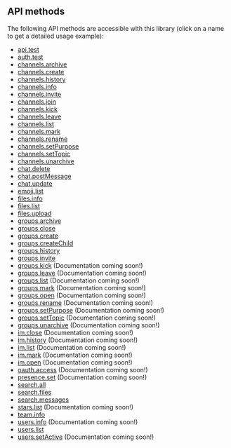 ## API methods

The following API methods are accessible with this library (click on a name to get a detailed usage example):

- [api.test](https://github.com/cleentfaar/slack/blob/master/src/CL/Slack/Resources/doc/methods/api-test.md)
- [auth.test](https://github.com/cleentfaar/slack/blob/master/src/CL/Slack/Resources/doc/methods/auth-test.md)
- [channels.archive](https://github.com/cleentfaar/slack/blob/master/src/CL/Slack/Resources/doc/methods/channels-archive.md)
- [channels.create](https://github.com/cleentfaar/slack/blob/master/src/CL/Slack/Resources/doc/methods/channels-create.md)
- [channels.history](https://github.com/cleentfaar/slack/blob/master/src/CL/Slack/Resources/doc/methods/channels-history.md)
- [channels.info](https://github.com/cleentfaar/slack/blob/master/src/CL/Slack/Resources/doc/methods/channels-info.md)
- [channels.invite](https://github.com/cleentfaar/slack/blob/master/src/CL/Slack/Resources/doc/methods/channels-invite.md)
- [channels.join](https://github.com/cleentfaar/slack/blob/master/src/CL/Slack/Resources/doc/methods/channels-join.md)
- [channels.kick](https://github.com/cleentfaar/slack/blob/master/src/CL/Slack/Resources/doc/methods/channels-kick.md)
- [channels.leave](https://github.com/cleentfaar/slack/blob/master/src/CL/Slack/Resources/doc/methods/channels-leave.md)
- [channels.list](https://github.com/cleentfaar/slack/blob/master/src/CL/Slack/Resources/doc/methods/channels-list.md)
- [channels.mark](https://github.com/cleentfaar/slack/blob/master/src/CL/Slack/Resources/doc/methods/channels-mark.md)
- [channels.rename](https://github.com/cleentfaar/slack/blob/master/src/CL/Slack/Resources/doc/methods/channels-rename.md)
- [channels.setPurpose](https://github.com/cleentfaar/slack/blob/master/src/CL/Slack/Resources/doc/methods/channels-set-purpose.md)
- [channels.setTopic](https://github.com/cleentfaar/slack/blob/master/src/CL/Slack/Resources/doc/methods/channels-set-topic.md)
- [channels.unarchive](https://github.com/cleentfaar/slack/blob/master/src/CL/Slack/Resources/doc/methods/channels-unarchive.md)
- [chat.delete](https://github.com/cleentfaar/slack/blob/master/src/CL/Slack/Resources/doc/methods/chat-delete.md)
- [chat.postMessage](https://github.com/cleentfaar/slack/blob/master/src/CL/Slack/Resources/doc/methods/chat-post-message.md)
- [chat.update](https://github.com/cleentfaar/slack/blob/master/src/CL/Slack/Resources/doc/methods/chat-update.md)
- [emoji.list](https://github.com/cleentfaar/slack/blob/master/src/CL/Slack/Resources/doc/methods/emoji-list.md)
- [files.info](https://github.com/cleentfaar/slack/blob/master/src/CL/Slack/Resources/doc/methods/files-info.md)
- [files.list](https://github.com/cleentfaar/slack/blob/master/src/CL/Slack/Resources/doc/methods/files-list.md)
- [files.upload](https://github.com/cleentfaar/slack/blob/master/src/CL/Slack/Resources/doc/methods/files-upload.md)
- [groups.archive](https://github.com/cleentfaar/slack/blob/master/src/CL/Slack/Resources/doc/methods/groups-archive.md)
- [groups.close](https://github.com/cleentfaar/slack/blob/master/src/CL/Slack/Resources/doc/methods/groups-close.md)
- [groups.create](https://github.com/cleentfaar/slack/blob/master/src/CL/Slack/Resources/doc/methods/groups-create.md)
- [groups.createChild](https://github.com/cleentfaar/slack/blob/master/src/CL/Slack/Resources/doc/methods/groups-create-child.md)
- [groups.history](https://github.com/cleentfaar/slack/blob/master/src/CL/Slack/Resources/doc/methods/groups-history.md)
- [groups.invite](https://github.com/cleentfaar/slack/blob/master/src/CL/Slack/Resources/doc/methods/groups-invite.md)
- [groups.kick](https://github.com/cleentfaar/slack/blob/master/src/CL/Slack/Resources/doc/methods/groups-kick.md) (Documentation coming soon!)
- [groups.leave](https://github.com/cleentfaar/slack/blob/master/src/CL/Slack/Resources/doc/methods/groups-leave.md) (Documentation coming soon!)
- [groups.list](https://github.com/cleentfaar/slack/blob/master/src/CL/Slack/Resources/doc/methods/groups-list.md) (Documentation coming soon!)
- [groups.mark](https://github.com/cleentfaar/slack/blob/master/src/CL/Slack/Resources/doc/methods/groups-mark.md) (Documentation coming soon!)
- [groups.open](https://github.com/cleentfaar/slack/blob/master/src/CL/Slack/Resources/doc/methods/groups-open.md) (Documentation coming soon!)
- [groups.rename](https://github.com/cleentfaar/slack/blob/master/src/CL/Slack/Resources/doc/methods/groups-rename.md) (Documentation coming soon!)
- [groups.setPurpose](https://github.com/cleentfaar/slack/blob/master/src/CL/Slack/Resources/doc/methods/groups-set-purpose.md) (Documentation coming soon!)
- [groups.setTopic](https://github.com/cleentfaar/slack/blob/master/src/CL/Slack/Resources/doc/methods/groups-set-topic.md) (Documentation coming soon!)
- [groups.unarchive](https://github.com/cleentfaar/slack/blob/master/src/CL/Slack/Resources/doc/methods/groups-unarchive.md) (Documentation coming soon!)
- [im.close](https://github.com/cleentfaar/slack/blob/master/src/CL/Slack/Resources/doc/methods/im-close.md) (Documentation coming soon!)
- [im.history](https://github.com/cleentfaar/slack/blob/master/src/CL/Slack/Resources/doc/methods/im-history.md) (Documentation coming soon!)
- [im.list](https://github.com/cleentfaar/slack/blob/master/src/CL/Slack/Resources/doc/methods/im-list.md) (Documentation coming soon!)
- [im.mark](https://github.com/cleentfaar/slack/blob/master/src/CL/Slack/Resources/doc/methods/im-mark.md) (Documentation coming soon!)
- [im.open](https://github.com/cleentfaar/slack/blob/master/src/CL/Slack/Resources/doc/methods/im-open.md) (Documentation coming soon!)
- [oauth.access](https://github.com/cleentfaar/slack/blob/master/src/CL/Slack/Resources/doc/methods/oauth-access.md) (Documentation coming soon!)
- [presence.set](https://github.com/cleentfaar/slack/blob/master/src/CL/Slack/Resources/doc/methods/presence-set.md) (Documentation coming soon!)
- [search.all](https://github.com/cleentfaar/slack/blob/master/src/CL/Slack/Resources/doc/methods/search-all.md)
- [search.files](https://github.com/cleentfaar/slack/blob/master/src/CL/Slack/Resources/doc/methods/search-files.md)
- [search.messages](https://github.com/cleentfaar/slack/blob/master/src/CL/Slack/Resources/doc/methods/search-messages.md)
- [stars.list](https://github.com/cleentfaar/slack/blob/master/src/CL/Slack/Resources/doc/methods/stars-list.md) (Documentation coming soon!)
- [team.info](https://github.com/cleentfaar/slack/blob/master/src/CL/Slack/Resources/doc/methods/team-info.md)
- [users.info](https://github.com/cleentfaar/slack/blob/master/src/CL/Slack/Resources/doc/methods/users-info.md) (Documentation coming soon!)
- [users.list](https://github.com/cleentfaar/slack/blob/master/src/CL/Slack/Resources/doc/methods/users-list.md)
- [users.setActive](https://github.com/cleentfaar/slack/blob/master/src/CL/Slack/Resources/doc/methods/users-set-active.md) (Documentation coming soon!)
